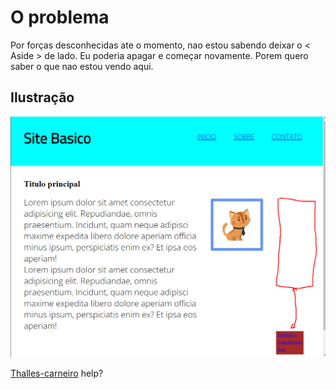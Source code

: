 # O problema
Por forças desconhecidas ate o momento, nao estou sabendo deixar o < Aside > de lado. Eu poderia apagar e começar novamente. Porem quero saber o que nao estou vendo aqui.
## Ilustração
![Oproblema](o-problema.png)

[Thalles-carneiro](https://github.com/thalles-carneiro) help?